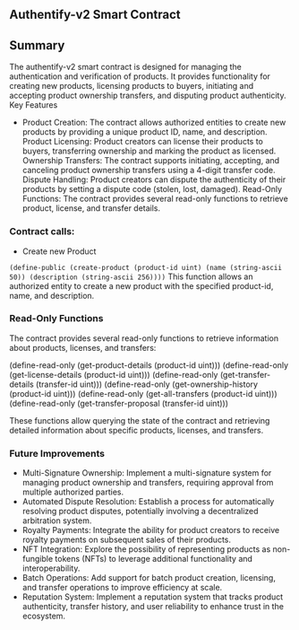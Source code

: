 ## Authentify-v2 Smart Contract

## Summary
The authentify-v2 smart contract is designed for managing the authentication and verification of products. It provides functionality for creating new products, licensing products to buyers, initiating and accepting product ownership transfers, and disputing product authenticity.
Key Features

- Product Creation: The contract allows authorized entities to create new products by providing a unique product ID, name, and description.
Product Licensing: Product creators can license their products to buyers, transferring ownership and marking the product as licensed.
Ownership Transfers: The contract supports initiating, accepting, and canceling product ownership transfers using a 4-digit transfer code.
Dispute Handling: Product creators can dispute the authenticity of their products by setting a dispute code (stolen, lost, damaged).
Read-Only Functions: The contract provides several read-only functions to retrieve product, license, and transfer details.

### Contract calls:

- Create new Product

`(define-public (create-product (product-id uint) (name (string-ascii 50)) (description (string-ascii 256))))`
This function allows an authorized entity to create a new product with the specified product-id, name, and description.



### Read-Only Functions
The contract provides several read-only functions to retrieve information about products, licenses, and transfers:

(define-read-only (get-product-details (product-id uint)))
(define-read-only (get-license-details (product-id uint)))
(define-read-only (get-transfer-details (transfer-id uint)))
(define-read-only (get-ownership-history (product-id uint)))
(define-read-only (get-all-transfers (product-id uint)))
(define-read-only (get-transfer-proposal (transfer-id uint)))

These functions allow querying the state of the contract and retrieving detailed information about specific products, licenses, and transfers.

### Future Improvements

- Multi-Signature Ownership: Implement a multi-signature system for managing product ownership and transfers, requiring approval from multiple authorized parties.
- Automated Dispute Resolution: Establish a process for automatically resolving product disputes, potentially involving a decentralized arbitration system.
- Royalty Payments: Integrate the ability for product creators to receive royalty payments on subsequent sales of their products.
- NFT Integration: Explore the possibility of representing products as non-fungible tokens (NFTs) to leverage additional functionality and interoperability.
- Batch Operations: Add support for batch product creation, licensing, and transfer operations to improve efficiency at scale.
- Reputation System: Implement a reputation system that tracks product authenticity, transfer history, and user reliability to enhance trust in the ecosystem.